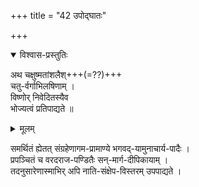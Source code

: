+++
title = "42 उपोद्घातः"

+++
<details open><summary>विश्वास-प्रस्तुतिः</summary>

अथ चक्षुष्मतांशलैश्+++(=??)+++  
चतु-र्वर्गाभिलषिणाम् ।  
विष्णोर् निवेदितस्यैव  
भोज्यत्वं प्रतिपाद्यते ॥
</details>

<details><summary>मूलम्</summary>

अथ चक्षुष्मतां शलैश्चतुर्वंर्गाभिलषिणाम् । विष्णोर्निवेदितस्यैव भोज्यत्वं प्रतिपाद्यते ॥
</details>
  

समर्थितं ह्येतत् संग्रहेणागम-प्रामाण्ये भगवद्-यामुनाचार्य-पादैः ।  
प्रपञ्चितं च वरदराज-पण्डितैः सन्-मार्ग-दीपिकायाम् ।  
तदनुसारेणास्माभिर् अपि नाति-संक्षेप-विस्तरम् उपपाद्यते ।